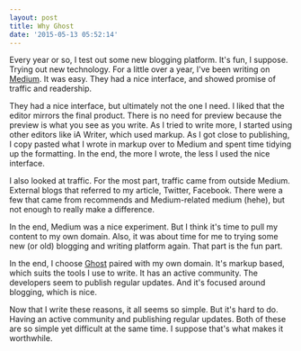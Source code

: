 ```yaml
---
layout: post
title: Why Ghost
date: '2015-05-13 05:52:14'
---
```


Every year or so, I test out some new blogging platform. It's fun, I suppose. Trying out new technology. For a little over a year, I've been writing on [Medium](http://medium.com/@nliang). It was easy. They had a nice interface, and showed promise of traffic and readership. 

They had a nice interface, but ultimately not the one I need. I liked that the editor mirrors the final product. There is no need for preview because the preview is what you see as you write. As I tried to write more, I started using other editors like iA Writer, which used markup. As I got close to publishing, I copy pasted what I wrote in markup over to Medium and spent time tidying up the formatting. In the end, the more I wrote, the less I used the nice interface. 

I also looked at traffic. For the most part, traffic came from outside Medium. External blogs that referred to my article, Twitter, Facebook. There were a few that came from recommends and Medium-related medium (hehe), but not enough to really make a difference. 

In the end, Medium was a nice experiment. But I think it's time to pull my content to my own domain. Also, it was about time for me to trying some new (or old) blogging and writing platform again. That part is the fun part. 

In the end, I choose [Ghost](http://ghost.org) paired with my own domain. It's markup based, which suits the tools I use to write. It has an active community. The developers seem to publish regular updates. And it's focused around blogging, which is nice.

Now that I write these reasons, it all seems so simple. But it's hard to do. Having an active community and publishing regular updates. Both of these are so simple yet difficult at the same time. I suppose that's what makes it worthwhile. 